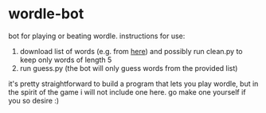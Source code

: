 # wordle-bot
bot for playing or beating wordle. instructions for use:
1. download list of words (e.g. from [here](https://boardgames.stackexchange.com/questions/38366/latest-collins-scrabble-words-list-in-text-file)) and possibly run clean.py to keep only words of length 5
2. run guess.py (the bot will only guess words from the provided list)

it's pretty straightforward to build a program that lets you play wordle, but in the spirit of the game i will not include one here. go make one yourself if you so desire :)

